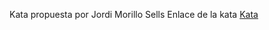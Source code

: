 Kata propuesta por Jordi Morillo Sells
Enlace de la kata [Kata](https://www.programador-web.com/2024/10/03/kata-caminos-del-explorador/)
